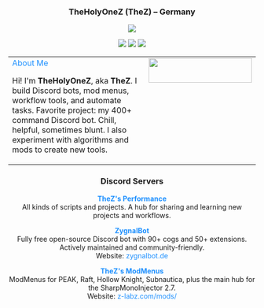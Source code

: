 <h3 align="center">TheHolyOneZ (TheZ) – Germany</h3>

<p align="center">
  <img src="https://komarev.com/ghpvc/?username=theholyonez&label=Profile%20views&color=0e75b6&style=flat" />
</p>

<p align="center">
  <img src="https://github-readme-stats.vercel.app/api?username=theholyonez&show_icons=true&locale=en&theme=great-gatsby" /> 
  <img src="https://github-readme-stats.vercel.app/api/top-langs?username=theholyonez&show_icons=true&layout=compact&theme=great-gatsby" /> 
  <img src="https://github-readme-streak-stats.herokuapp.com/?user=theholyonez&theme=great-gatsby" />
</p>


<!-- About Me + Ko-fi in the same row -->
<table width="100%">
<tr>
<td valign="top" width="65%">
  <a href="https://z-core.info" target="_blank" style="color:#1e90ff; text-decoration:none;">About Me</a>
<p>
Hi! I'm <b>TheHolyOneZ</b>, aka <b>TheZ</b>. I build Discord bots, mod menus, workflow tools, and automate tasks. Favorite project: my 400+ command Discord bot. Chill, helpful, sometimes blunt. I also experiment with algorithms and mods to create new tools.
</p>
</td>
<td valign="top" width="35%" align="center">
<a href="https://ko-fi.com/TheHolyOneZ">
  <img src="https://cdn.ko-fi.com/cdn/kofi3.png?v=3" height="50" width="210" />
</a>
</td>
</tr>
</table>

<h3 align="center">Discord Servers</h3>

<p align="center">
  <b><a href="https://discord.gg/zsGTqgnsmK" target="_blank" style="color:#1e90ff; text-decoration:none;">TheZ's Performance</a></b><br>
  All kinds of scripts and projects. A hub for sharing and learning new projects and workflows.
</p>

<p align="center">
  <b><a href="https://discord.gg/sgZnXca5ts" target="_blank" style="color:#1e90ff; text-decoration:none;">ZygnalBot</a></b><br>
  Fully free open-source Discord bot with 90+ cogs and 50+ extensions. Actively maintained and community-friendly.<br>
  Website: <a href="https://zygnalbot.de" target="_blank" style="color:#1e90ff; text-decoration:none;">zygnalbot.de</a>
</p>

<p align="center">
  <b><a href="https://discord.gg/Wp9Mf4YfTS" target="_blank" style="color:#1e90ff; text-decoration:none;">TheZ's ModMenus</a></b><br>
  ModMenus for PEAK, Raft, Hollow Knight, Subnautica, plus the main hub for the SharpMonoInjector 2.7.<br>
  Website: <a href="https://z-labz.com/mods/" target="_blank" style="color:#1e90ff; text-decoration:none;">z-labz.com/mods/</a>
</p>



